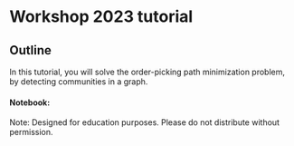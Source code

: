 # Workshop 2023 tutorial

## Outline

In this tutorial, you will solve the order-picking path minimization problem, by detecting communities in a graph.
#### Notebook:

Note: Designed for education purposes. Please do not distribute without permission.

